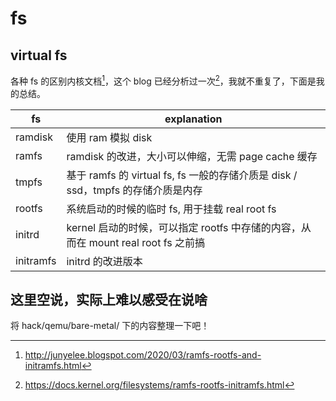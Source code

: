 # fs

## virtual fs
各种 fs 的区别内核文档[^1]，这个 blog 已经分析过一次[^2]，我就不重复了，下面是我的总结。

| fs        | explanation                                                                       |
|-----------|-----------------------------------------------------------------------------------|
| ramdisk   | 使用 ram 模拟 disk                                                                |
| ramfs     | ramdisk 的改进，大小可以伸缩，无需 page cache 缓存                                |
| tmpfs     | 基于 ramfs 的 virtual fs, fs 一般的存储介质是 disk / ssd，tmpfs 的存储介质是内存  |
| rootfs    | 系统启动的时候的临时 fs, 用于挂载 real root fs                                    |
| initrd    | kernel 启动的时候，可以指定 rootfs 中存储的内容，从而在 mount real root fs 之前搞 |
| initramfs | initrd 的改进版本                                                                 |

## 这里空说，实际上难以感受在说啥
将 hack/qemu/bare-metal/ 下的内容整理一下吧！

[^1]: http://junyelee.blogspot.com/2020/03/ramfs-rootfs-and-initramfs.html
[^2]: https://docs.kernel.org/filesystems/ramfs-rootfs-initramfs.html
